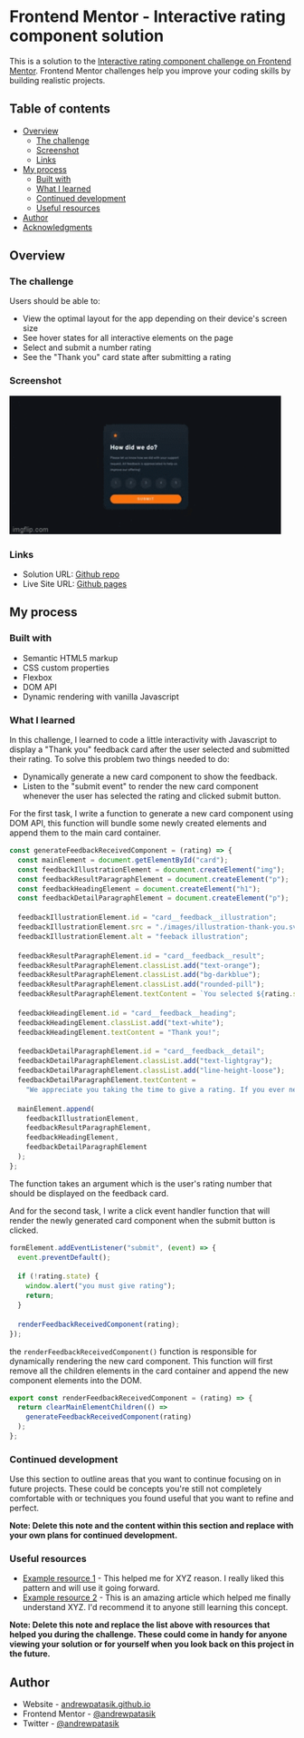 # Frontend Mentor - Interactive rating component solution

This is a solution to the [Interactive rating component challenge on Frontend Mentor](https://www.frontendmentor.io/challenges/interactive-rating-component-koxpeBUmI). Frontend Mentor challenges help you improve your coding skills by building realistic projects.

## Table of contents

- [Overview](#overview)
  - [The challenge](#the-challenge)
  - [Screenshot](#screenshot)
  - [Links](#links)
- [My process](#my-process)
  - [Built with](#built-with)
  - [What I learned](#what-i-learned)
  - [Continued development](#continued-development)
  - [Useful resources](#useful-resources)
- [Author](#author)
- [Acknowledgments](#acknowledgments)

## Overview

### The challenge

Users should be able to:

- View the optimal layout for the app depending on their device's screen size
- See hover states for all interactive elements on the page
- Select and submit a number rating
- See the "Thank you" card state after submitting a rating

### Screenshot

<img alt="screenshot" src="./images/screenshot.gif" width="480">

### Links

- Solution URL: [Github repo](https://github.com/andrewpatasik/interactive-rating-component-main)
- Live Site URL: [Github pages](https://andrewpatasik.github.io/interactive-rating-component-main/)

## My process

### Built with

- Semantic HTML5 markup
- CSS custom properties
- Flexbox
- DOM API
- Dynamic rendering with vanilla Javascript

### What I learned

In this challenge, I learned to code a little interactivity with Javascript to display a "Thank you" feedback card after the user selected and submitted their rating. To solve this problem two things needed to do:

- Dynamically generate a new card component to show the feedback.
- Listen to the "submit event" to render the new card component whenever the user has selected the rating and clicked submit button.

For the first task, I write a function to generate a new card component using DOM API, this function will bundle some newly created elements and append them to the main card container.

```js
const generateFeedbackReceivedComponent = (rating) => {
  const mainElement = document.getElementById("card");
  const feedbackIllustrationElement = document.createElement("img");
  const feedbackResultParagraphElement = document.createElement("p");
  const feedbackHeadingElement = document.createElement("h1");
  const feedbackDetailParagraphElement = document.createElement("p");

  feedbackIllustrationElement.id = "card__feedback__illustration";
  feedbackIllustrationElement.src = "./images/illustration-thank-you.svg";
  feedbackIllustrationElement.alt = "feeback illustration";

  feedbackResultParagraphElement.id = "card__feedback__result";
  feedbackResultParagraphElement.classList.add("text-orange");
  feedbackResultParagraphElement.classList.add("bg-darkblue");
  feedbackResultParagraphElement.classList.add("rounded-pill");
  feedbackResultParagraphElement.textContent = `You selected ${rating.state} out of 5`;

  feedbackHeadingElement.id = "card__feedback__heading";
  feedbackHeadingElement.classList.add("text-white");
  feedbackHeadingElement.textContent = "Thank you!";

  feedbackDetailParagraphElement.id = "card__feedback__detail";
  feedbackDetailParagraphElement.classList.add("text-lightgray");
  feedbackDetailParagraphElement.classList.add("line-height-loose");
  feedbackDetailParagraphElement.textContent =
    "We appreciate you taking the time to give a rating. If you ever need more support, don't hesitate to get in touch!";

  mainElement.append(
    feedbackIllustrationElement,
    feedbackResultParagraphElement,
    feedbackHeadingElement,
    feedbackDetailParagraphElement
  );
};
```

The function takes an argument which is the user's rating number that should be displayed on the feedback card.

And for the second task, I write a click event handler function that will render the newly generated card component when the submit button is clicked.

```js
formElement.addEventListener("submit", (event) => {
  event.preventDefault();

  if (!rating.state) {
    window.alert("you must give rating");
    return;
  }

  renderFeedbackReceivedComponent(rating);
});
```

the ```renderFeedbackReceivedComponent()``` function is responsible for dynamically rendering the new card component. This function will first remove all the children elements in the card container and append the new component elements into the DOM.

```js
export const renderFeedbackReceivedComponent = (rating) => {
  return clearMainElementChildren(() =>
    generateFeedbackReceivedComponent(rating)
  );
};
```

### Continued development

Use this section to outline areas that you want to continue focusing on in future projects. These could be concepts you're still not completely comfortable with or techniques you found useful that you want to refine and perfect.

**Note: Delete this note and the content within this section and replace with your own plans for continued development.**

### Useful resources

- [Example resource 1](https://www.example.com) - This helped me for XYZ reason. I really liked this pattern and will use it going forward.
- [Example resource 2](https://www.example.com) - This is an amazing article which helped me finally understand XYZ. I'd recommend it to anyone still learning this concept.

**Note: Delete this note and replace the list above with resources that helped you during the challenge. These could come in handy for anyone viewing your solution or for yourself when you look back on this project in the future.**

## Author

- Website - [andrewpatasik.github.io](https://andrewpatasik.github.io/)
- Frontend Mentor - [@andrewpatasik](https://www.frontendmentor.io/profile/andrewpatasik)
- Twitter - [@andrewpatasik](https://www.twitter.com/andrewpatasik)